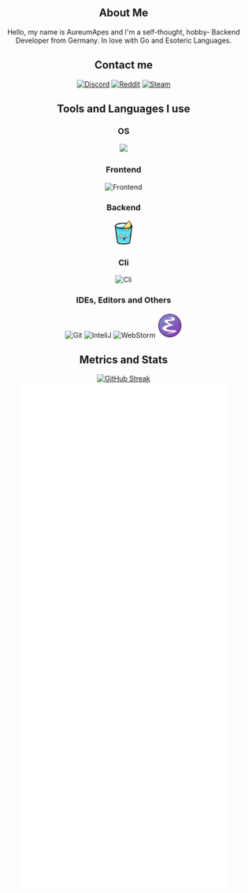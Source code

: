 <div align="center">

About Me
-------

Hello, my name is AureumApes and I'm a self-thought, hobby- Backend Developer from Germany.
In love with Go and Esoteric Languages.

Contact me
---------------------
[![Discord](https://img.shields.io/badge/Discord-lightgrey?style=for-the-badge&logo=discord&logoColor=grey)](https://discord.com/users/608920482284306434)
[![Reddit](https://img.shields.io/badge/Reddit-orange?style=for-the-badge&logo=reddit&logoColor=white)](https://www.reddit.com/u/AureumApes)
[![Steam](https://img.shields.io/badge/Steam-444?style=for-the-badge&logo=steam&logoColor=white)](https://steamcommunity.com/id/AureumApes/)

Tools and Languages I use
----------
### OS
<img height="50px" src="https://upload.wikimedia.org/wikipedia/commons/a/a5/Archlinux-icon-crystal-64.svg">


### Frontend
![Frontend](https://skillicons.dev/icons?i=svelte,ts)

### Backend
<img height="50px" src="https://raw.githubusercontent.com/gin-gonic/logo/master/color.png"/>

### Cli
![Cli](https://skillicons.dev/icons?i=go,kotlin)


### IDEs, Editors and Others
<img height="50" src="https://user-images.githubusercontent.com/25181517/192108372-f71d70ac-7ae6-4c0d-8395-51d8870c2ef0.png" alt="Git" title="Git" />
<img height="50" src="https://user-images.githubusercontent.com/25181517/192108890-200809d1-439c-4e23-90d3-b090cf9a4eea.png" alt="InteliJ" title="InteliJ" />
<img height="50" src="https://user-images.githubusercontent.com/25181517/192108893-b1eed3c7-b2c4-4e1c-9e9f-c7e83637b33d.png" alt="WebStorm" title="WebStorm" />
<img height="50px" src="https://raw.githubusercontent.com/Mstrodl/elcord/master/icons/emacs_icon.png" alt="Emacs"/>

Metrics and Stats
-------
[![GitHub Streak](https://github-readme-streak-stats.herokuapp.com?user=AureumApes&theme=vue-dark&date_format=j%20M%5B%20Y%5D)](https://git.io/streak-stats)<br>
![Metrics](./github-metrics.svg)<br>

</div>
